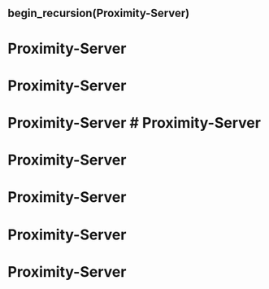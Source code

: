 ## begin_recursion(Proximity-Server)
# Proximity-Server
# Proximity-Server
# Proximity-Server # Proximity-Server
# Proximity-Server
# Proximity-Server
# Proximity-Server
# Proximity-Server
